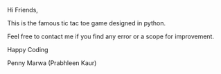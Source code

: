 Hi Friends,

This is the famous tic tac toe game designed in python.

Feel free to contact me if you find any error or a scope for improvement.

Happy Coding

Penny Marwa (Prabhleen Kaur)
